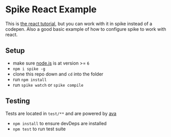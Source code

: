 # Spike React Example

This is [the react tutorial](https://facebook.github.io/react/tutorial/tutorial.html), but you can work with it in spike instead of a codepen. Also a good basic example of how to configure spike to work with react.

## Setup

- make sure [node.js](http://nodejs.org) is at version >= `6`
- `npm i spike -g`
- clone this repo down and `cd` into the folder
- run `npm install`
- run `spike watch` or `spike compile`

## Testing
Tests are located in `test/**` and are powered by [ava](https://github.com/sindresorhus/ava)
- `npm install` to ensure devDeps are installed
- `npm test` to run test suite

